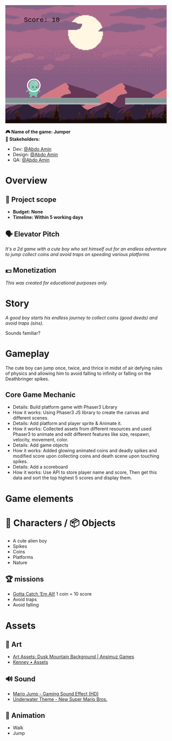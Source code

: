 ![img.png](img.png)

**🎮️ Name of the game: Jumper\
👥 Stakeholders:**

- Dev: [@](https://help.nuclino.com/988f802d-mention-a-team-member)[Abdo Amin](https://github.com/AbdelrhmanAmin/)
- Design: [@](https://help.nuclino.com/988f802d-mention-a-team-member)[Abdo Amin](https://github.com/AbdelrhmanAmin/)
- QA: [@](https://help.nuclino.com/988f802d-mention-a-team-member)[Abdo Amin](https://github.com/AbdelrhmanAmin/)

# Overview

## 📐 Project scope

- **Budget: None**
- **Timeline: Within 5 working days**

## 🗣️ Elevator Pitch

_It's a 2d game with a cute boy who set himself out for an endless adventure to jump collect coins and avoid traps on speeding various platforms_

## 💵 Monetization

_This was created for educational purposes only._

# Story

_A good boy starts his endless journey to collect coins (good deeds) and avoid traps (sins)._

Sounds familiar?

# Gameplay

The cute boy can jump once, twice, and thrice in midst of air defying rules of physics and allowing him to avoid falling to infinity or falling on the Deathbringer spikes.

## Core Game Mechanic

- Details: Build platform game with Phaser3 Library
- How it works: Using Phaser3 JS library to create the canvas and different scenes.
- Details: Add platform and player sprite & Animate it.
- How it works: Collected assets from different resources and used Phaser3 to animate and edit different features like size, respawn, velocity, movement, color.
- Details: Add game objects
- How it works: Added glowing animated coins and deadly spikes and modified score upon collecting coins and death scene upon touching spikes.
- Details: Add a scoreboard
- How it works: Use API to store player name and score, Then get this data and sort the top highest 5 scores and display them.

# Game elements

# 👤 Characters / 📦️ Objects

- A cute alien boy
- Spikes
- Coins
- Platforms
- Nature

## 🏆️ missions

- [Gotta Catch ‘Em All!](https://www.youtube.com/watch?v=MpaHR-V_R-o) 1 coin = 10 score
- Avoid traps
- Avoid falling

# Assets

## 🎨 Art

- [Art Assets: Dusk Mountain Background | Ansimuz Games](https://ansimuz.com/site/art-assets-dusk-mountain-background/)
- [Kenney • Assets](https://www.kenney.nl/assets)

## 🔊 Sound

- [Mario Jump - Gaming Sound Effect (HD)](https://www.youtube.com/watch?v=37-paiEz0mQ)
- [Underwater Theme - New Super Mario Bros.](https://www.youtube.com/watch?v=vu9p5M9CHOg)

## 🏃‍ Animation

- Walk
- Jump